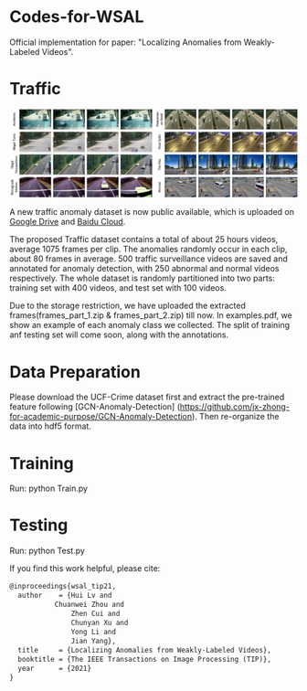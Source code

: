 # Codes-for-WSAL
Official implementation for paper: "Localizing Anomalies from Weakly-Labeled Videos".

# Traffic 
![image](./traffic_examples.png)

A new traffic anomaly dataset is now public available, which is uploaded on [Google Drive](https://drive.google.com/open?id=1cofMJGglil4vddrq_unuy7EEhthMYtuq) and [Baidu Cloud]().

The proposed Traffic dataset contains a total of about 25 hours videos, average 1075 frames per clip. The anomalies randomly occur in each clip, about 80 frames in average. 500 traffic surveillance videos are saved and annotated for anomaly detection, with 250 abnormal and normal videos respectively. The whole dataset is randomly partitioned into two parts: training set with 400 videos, and test set with 100 videos.

Due to the storage restriction, we have uploaded the extracted frames(frames_part_1.zip & frames_part_2.zip) till now. In examples.pdf, we show an example of each anomaly class we collected. The split of training anf testing set will come soon, along with the annotations.

# Data Preparation 
Please download the UCF-Crime dataset first and extract the pre-trained feature following [GCN-Anomaly-Detection] (https://github.com/jx-zhong-for-academic-purpose/GCN-Anomaly-Detection). Then re-organize the data into hdf5 format.

# Training
Run: python Train.py

# Testing
Run: python Test.py

If you find this work helpful, please cite:
```
@inproceedings{wsal_tip21,
  author    = {Hui Lv and
	       Chuanwei Zhou and
               Zhen Cui and
               Chunyan Xu and
               Yong Li and
               Jian Yang},
  title     = {Localizing Anomalies from Weakly-Labeled Videos},
  booktitle = {The IEEE Transactions on Image Processing (TIP)},
  year      = {2021}
}
```
